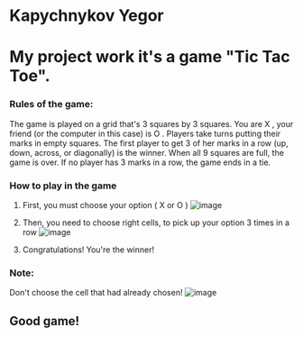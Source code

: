# Kapychnykov Yegor
# My project work it's a game "Tic Tac Toe".
### Rules of the game:
The game is played on a grid that's 3 squares by 3 squares.
You are X , your friend (or the computer in this case) is O . Players take turns putting their marks in empty squares.
The first player to get 3 of her marks in a row (up, down, across, or diagonally) is the winner.
When all 9 squares are full, the game is over. If no player has 3 marks in a row, the game ends in a tie.
### How to play in the game
1. First, you must choose your option ( X or O )
   ![image](https://github.com/kapychnikovegor/ekapyk/assets/174281791/07133ab5-3d42-47c5-80ca-8e86108d93de)
2. Then, you need to choose right cells, to pick up your option 3 times in a row
   ![image](https://github.com/kapychnikovegor/ekapyk/assets/174281791/c7ea044f-180f-4cc7-8375-e057bd58906b)
   
4. Congratulations! You're the winner!

### Note:
Don't choose the cell that had already chosen!
![image](https://github.com/kapychnikovegor/ekapyk/assets/174281791/9c97ad4f-702a-4372-910f-2376e86567ca)

## Good game!






